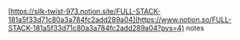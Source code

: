 [https://silk-twist-973.notion.site/FULL-STACK-181a5f33d71c80a3a784fc2add289a04](https://www.notion.so/FULL-STACK-181a5f33d71c80a3a784fc2add289a04?pvs=4)
notes
